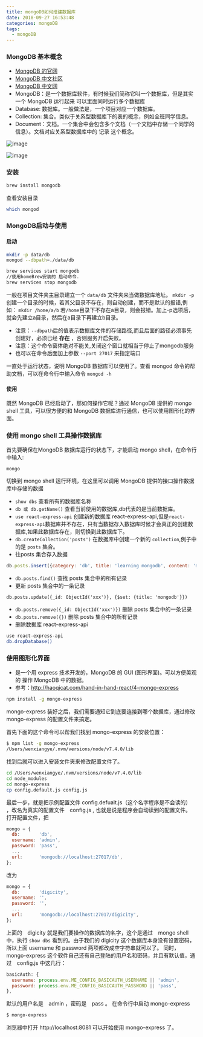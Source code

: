 ```yaml
---
title: mongoDB如何搭建数据库
date: 2018-09-27 16:53:48
categories: mongoDB
tags:
  - mongoDB
---
```


### MongoDB 基本概念

- [ MongoDB 的官网](https://www.mongodb.com/)
- [ MongoDB 中文社区](http://www.mongoing.com/)
- [ MongoDB 中文网](http://www.mongodb.org.cn/)
- MongoDB：是一个数据库软件，有时候我们简称它叫一个数据库，但是其实一个 MongoDB 运行起来 可以里面同时运行多个数据库
- Database: 数据库。一般做法是，一个项目对应一个数据库。
- Collection: 集合。类似于关系型数据库下的表的概念，例如全班同学信息。
- Document：文档。一个集合中会包含多个文档（一个文档中存储一个同学的信息）。文档对应关系型数据库中的 记录 这个概念。

![image](https://ws4.sinaimg.cn/large/0073tXM5gy1fy1xq46c96j30aq064glv.jpg)


![image](https://ws1.sinaimg.cn/large/0073tXM5gy1fy1xpnvjt8j30gg07jmxx.jpg)


### 安装

```bash
brew install mongodb
```

查看安装目录
```bash
which mongod 
```

### MongoDB启动与使用

#### 启动

```bash
mkdir -p data/db
mongod --dbpath=./data/db
```

```bash
brew services start mongodb
//使用homeBrew安装的 启动命令. 
brew services stop mongodb
```

一般在项目文件夹主目录建立一个  `data/db` 文件夹来当做数据库地址。
`mkdir -p`  创建一个目录的时候，若其父目录不存在，则自动创建，而不是默认的报错,例如： `mkdir /home/a/b` 若`/home`目录下不存在a目录，则会报错。加上-p选项后，就会先建立a目录，然后在a目录下再建立b目录。

- 注意：`--dbpath`后的值表示数据库文件的存储路径,而且后面的路径必须事先创建好，必须已经 **存在** ，否则服务开启失败。
- 注意：这个命令窗体绝对不能关,关闭这个窗口就相当于停止了mongodb服务
- 也可以在命令后面加上参数 `--port 27017` 来指定端口

一直处于运行状态，说明 MongoDB 数据库可以使用了。查看 mongod 命令的帮助文档，可以在命令行中输入命令 `mongod -h`

#### 使用

既然 MongoDB 已经启动了，那如何操作它呢？通过 MongoDB 提供的 mongo shell 工具，可以很方便的和 MongoDB 数据库进行通信，也可以使用图形化的界面。

### 使用 mongo shell 工具操作数据库

首先要确保在MongoDB 数据库运行的状态下，才能启动 mongo shell，在命令行中输入:

```
mongo
```

切换到 mongo shell 运行环境，在这里可以调用 MongoDB 提供的接口操作数据库中存储的数据

- `show dbs` 查看所有的数据库名称
- `db 或 db.getName()` 查看当前使用的数据库,db代表的是当前数据库。
- `use react-express-api` 创建新的数据库 react-express-api,但是`react-express-api`数据库并不存在，只有当数据存入数据库时候才会真正的创建数据库,如果此数据库存在，则切换到此数据库下。
- `db.createCollection('posts')` 在数据库中创建一个新的 `collection`,例子中的是 `posts` 集合。
- 往posts 集合存入数据

```js
db.posts.insert({category: 'db', title: 'learning mongodb', content: 'mongodb is a nosql database'})
```

- `db.posts.find()` 查找 posts 集合中的所有记录
- 更新 posts 集合中的一条记录

```
db.posts.update({_id: ObjectId('xxx')}, {$set: {title: 'mongodb'}})
```

- `db.posts.remove({_id: ObjectId('xxx')})` 删除 posts 集合中的一条记录
- `db.posts.remove({})` 删除 posts 集合中的所有记录
- 删除数据库 react-express-api

```bash
use react-express-api
db.dropDatabase()
```

### 使用图形化界面

-  是一个用 express 技术开发的，MongoDB 的 GUI (图形界面)。可以方便美观的 操作 MongoDB 中的数据。
- 参考：http://haoqicat.com/hand-in-hand-react/4-mongo-express

```bash
npm install -g mongo-express
```
mongo-express 装好之后，我们需要通知它到底要连接到哪个数据库，通过修改 mongo-express 的配置文件来搞定。

首先下面的这个命令可以帮我们找到 mongo-express 的安装位置：

```bash
$ npm list -g mongo-express
/Users/wenxiangye/.nvm/versions/node/v7.4.0/lib
```

找到后就可以进入安装文件夹来修改配置文件了。

```bash
cd /Users/wenxiangye/.nvm/versions/node/v7.4.0/lib
cd node_modules
cd mongo-express
cp config.default.js config.js
```

最后一步，就是把示例配置文件 config.defualt.js（这个名字程序是不会读的） ，改名为真实的配置文件　config.js , 也就是说是程序会自动读到的配置文件。
打开配置文件，把

```js
mongo = {
  db:       'db',
  username: 'admin',
  password: 'pass',
  ...
  url:      'mongodb://localhost:27017/db',
};
```
改为

```js
mongo = {
  db:       'digicity',
  username: '',
  password: '',
  ...
  url:      'mongodb://localhost:27017/digicity',
};
```
上面的　digicity 就是我们要操作的数据库的名字，这个是通过　mongo shell 中，执行 `show dbs` 看到的。由于我们的 digicity 这个数据库本身没有设置密码，所以上面 username 和 password 两项都改成空字符串就可以了。
同时，mongo-express 这个软件自己还有自己登陆的用户名和密码，并且有默认值，通过　config.js 中这几行：

```js
basicAuth: {
  username: process.env.ME_CONFIG_BASICAUTH_USERNAME || 'admin',
  password: process.env.ME_CONFIG_BASICAUTH_PASSWORD || 'pass',
},
```
默认的用户名是　admin ，密码是　pass 。
在命令行中启动 mongo-express

```bash
$ mongo-express
```
浏览器中打开 http://localhost:8081 可以开始使用 mongo-express 了。
